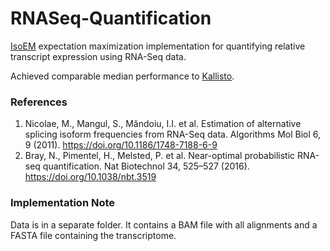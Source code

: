 # RNASeq-Quantification

[IsoEM](https://almob.biomedcentral.com/articles/10.1186/1748-7188-6-9) expectation maximization implementation for quantifying relative transcript expression using RNA-Seq data.

Achieved comparable median performance to [Kallisto](https://www.nature.com/articles/nbt.3519).

### References

1. Nicolae, M., Mangul, S., Măndoiu, I.I. et al. Estimation of alternative splicing isoform frequencies from RNA-Seq data. Algorithms Mol Biol 6, 9 (2011). https://doi.org/10.1186/1748-7188-6-9
2. Bray, N., Pimentel, H., Melsted, P. et al. Near-optimal probabilistic RNA-seq quantification. Nat Biotechnol 34, 525–527 (2016). https://doi.org/10.1038/nbt.3519

### Implementation Note

Data is in a separate folder. It contains a BAM file with all alignments and a FASTA file containing the transcriptome.

